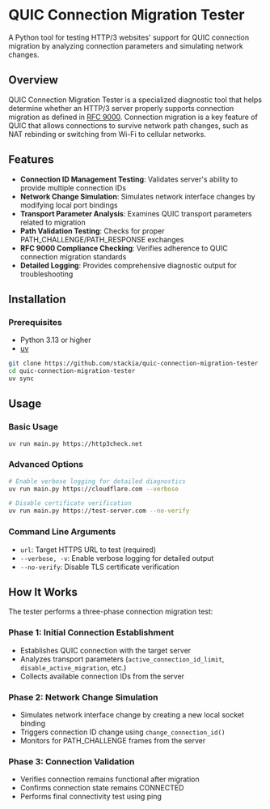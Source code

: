 # QUIC Connection Migration Tester

A Python tool for testing HTTP/3 websites' support for QUIC connection migration by analyzing connection parameters and simulating network changes.

## Overview

QUIC Connection Migration Tester is a specialized diagnostic tool that helps determine whether an HTTP/3 server properly supports connection migration as defined in [RFC 9000](https://datatracker.ietf.org/doc/html/rfc9000). Connection migration is a key feature of QUIC that allows connections to survive network path changes, such as NAT rebinding or switching from Wi-Fi to cellular networks.

## Features

- **Connection ID Management Testing**: Validates server's ability to provide multiple connection IDs
- **Network Change Simulation**: Simulates network interface changes by modifying local port bindings
- **Transport Parameter Analysis**: Examines QUIC transport parameters related to migration
- **Path Validation Testing**: Checks for proper PATH_CHALLENGE/PATH_RESPONSE exchanges
- **RFC 9000 Compliance Checking**: Verifies adherence to QUIC connection migration standards
- **Detailed Logging**: Provides comprehensive diagnostic output for troubleshooting

## Installation

### Prerequisites

- Python 3.13 or higher
- [uv](https://docs.astral.sh/uv/)

```bash
git clone https://github.com/stackia/quic-connection-migration-tester
cd quic-connection-migration-tester
uv sync
```

## Usage

### Basic Usage

```bash
uv run main.py https://http3check.net
```

### Advanced Options

```bash
# Enable verbose logging for detailed diagnostics
uv run main.py https://cloudflare.com --verbose

# Disable certificate verification
uv run main.py https://test-server.com --no-verify
```

### Command Line Arguments

- `url`: Target HTTPS URL to test (required)
- `--verbose, -v`: Enable verbose logging for detailed output
- `--no-verify`: Disable TLS certificate verification

## How It Works

The tester performs a three-phase connection migration test:

### Phase 1: Initial Connection Establishment

- Establishes QUIC connection with the target server
- Analyzes transport parameters (`active_connection_id_limit`, `disable_active_migration`, etc.)
- Collects available connection IDs from the server

### Phase 2: Network Change Simulation

- Simulates network interface change by creating a new local socket binding
- Triggers connection ID change using `change_connection_id()`
- Monitors for PATH_CHALLENGE frames from the server

### Phase 3: Connection Validation

- Verifies connection remains functional after migration
- Confirms connection state remains CONNECTED
- Performs final connectivity test using ping

